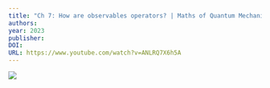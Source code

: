 ```yaml
---
title: "Ch 7: How are observables operators? | Maths of Quantum Mechanics"
authors: 
year: 2023
publisher: 
DOI: 
URL: https://www.youtube.com/watch?v=ANLRQ7X6h5A
---
```

![](https://www.youtube.com/watch?v=ANLRQ7X6h5A)

